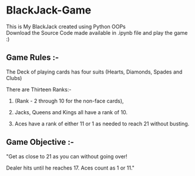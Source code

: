 # BlackJack-Game
This is My BlackJack created using Python OOPs <br />
Download the Source Code made available in .ipynb file and play the game :)

 Game Rules :- <br />
----------------------

The Deck of playing cards has four suits (Hearts, Diamonds, Spades and Clubs) <br />

There are Thirteen Ranks:- <br />

  1. (Rank - 2 through 10 for the non-face cards), <br />

  2. Jacks, Queens and Kings all have a rank of 10. <br />

  3. Aces have a rank of either 11 or 1 as needed to reach 21 without busting. <br />          


Game Objective :- <br />
----------------- 


"Get as close to 21 as you can without going over!<br />

Dealer hits until he reaches 17. Aces count as 1 or 11."<br />
